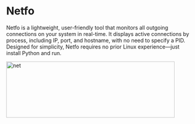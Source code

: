 # Netfo
Netfo is a lightweight, user-friendly tool that monitors all outgoing connections on your system in real-time. It displays active connections by process, including IP, port, and hostname, with no need to specify a PID. Designed for simplicity, Netfo requires no prior Linux experience—just install Python and run.



<img width="450" height="150" alt="net" src="https://github.com/user-attachments/assets/e9532d96-097e-4767-91b4-b46e736fbcbf" />

